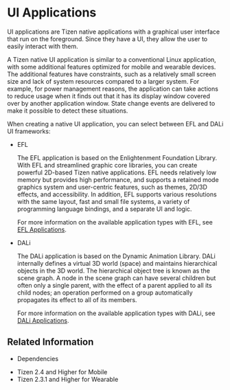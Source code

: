 # UI Applications


UI applications are Tizen native applications with a graphical user interface that run on the foreground. Since they have a UI, they allow the user to easily interact with them.

A Tizen native UI application is similar to a conventional Linux application, with some additional features optimized for mobile and wearable devices. The additional features have constraints, such as a relatively small screen size and lack of system resources compared to a larger system. For example, for power management reasons, the application can take actions to reduce usage when it finds out that it has its display window covered over by another application window. State change events are delivered to make it possible to detect these situations.

When creating a native UI application, you can select between EFL and DALi UI frameworks:

- EFL

  The EFL application is based on the Enlightenment Foundation Library. With EFL and streamlined graphic core libraries, you can create powerful 2D-based Tizen native applications. EFL needs relatively low memory but provides high performance, and supports a retained mode graphics system and user-centric features, such as themes, 2D/3D effects, and accessibility. In addition, EFL supports various resolutions with the same layout, fast and small file systems, a variety of programming language bindings, and a separate UI and logic.

  For more information on the available application types with EFL, see [EFL Applications](efl-app.md).

- DALi

  The DALi application is based on the Dynamic Animation Library. DALi internally defines a virtual 3D world (space) and maintains hierarchical objects in the 3D world. The hierarchical object tree is known as the scene graph. A node in the scene graph can have several children but often only a single parent, with the effect of a parent applied to all its child nodes; an operation performed on a group automatically propagates its effect to all of its members.

  For more information on the available application types with DALi, see [DALi Applications](dali-app.md).


## Related Information
* Dependencies
 - Tizen 2.4 and Higher for Mobile
 - Tizen 2.3.1 and Higher for Wearable
